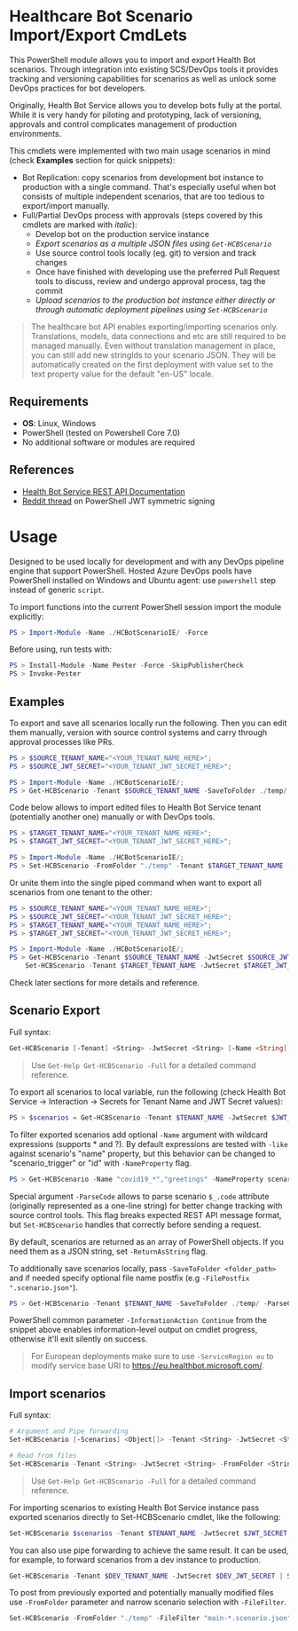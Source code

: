 # Healthcare Bot Scenario Import/Export CmdLets

This PowerShell module allows you to import and export Health Bot scenarios. Through integration into existing SCS/DevOps tools it provides tracking and versioning capabilities for scenarios as well as unlock some DevOps practices for bot developers.

Originally, Health Bot Service allows you to develop bots fully at the portal. While it is very handy for piloting and prototyping, lack of versioning, approvals and control complicates management of production environments.

This cmdlets were implemented with two main usage scenarios in mind (check **Examples** section for quick snippets):
* Bot Replication: copy scenarios from development bot instance to production with a single command. That's especially useful when bot consists of multiple independent scenarios, that are too tedious to export/import manually.
* Full/Partial DevOps process with approvals (steps covered by this cmdlets are marked with _italic_):
  * Develop bot on the production service instance
  * _Export scenarios as a multiple JSON files using `Get-HCBScenario`_
  * Use source control tools locally (eg. git) to version and track changes
  * Once have finished with developing use the preferred Pull Request tools to discuss, review and undergo approval process, tag the commit
  * _Upload scenarios to the production bot instance either directly or through automatic deployment pipelines using `Set-HCBScenario`_

> The healthcare bot API enables exporting/importing scenarios only. Translations, models, data connections and etc are still required to be managed manually. Even without translation management in place, you can still add new stringIds to your scenario JSON. They will be automatically created on the first deployment with value set to the text property value for the default "en-US" locale.

## Requirements

* **OS**: Linux, Windows
* PowerShell (tested on Powershell Core 7.0)
* No additional software or modules are required

## References

* [Health Bot Service REST API Documentation](https://docs.microsoft.com/en-us/healthbot/integrations/managementapi)
* [Reddit thread](https://www.reddit.com/r/PowerShell/comments/8bc3rb/generate_jwt_json_web_token_in_powershell/) on PowerShell JWT symmetric signing

# Usage

Designed to be used locally for development and with any DevOps pipeline engine that support PowerShell. Hosted Azure DevOps pools have PowerShell installed on Windows and Ubuntu agent: use `powershell` step instead of generic `script`.

To import functions into the current PowerShell session import the module explicitly:

```powershell
PS > Import-Module -Name ./HCBotScenarioIE/ -Force
```

Before using, run tests with:
```powershell
PS > Install-Module -Name Pester -Force -SkipPublisherCheck
PS > Invoke-Pester
```

## Examples

To export and save all scenarios locally run the following. Then you can edit them manually, version with source control systems and carry through approval processes like PRs.

```powershell
PS > $SOURCE_TENANT_NAME="<YOUR_TENANT_NAME_HERE>";
PS > $SOURCE_JWT_SECRET="<YOUR_TENANT_JWT_SECRET_HERE>";

PS > Import-Module -Name ./HCBotScenarioIE/;
PS > Get-HCBScenario -Tenant $SOURCE_TENANT_NAME -SaveToFolder ./temp/ -ParseCode -JwtSecret $SOURCE_JWT_SECRET -InformationAction Continue;
```

Code below allows to import edited files to Health Bot Service tenant (potentially another one) manually or with DevOps tools.

```powershell
PS > $TARGET_TENANT_NAME="<YOUR_TENANT_NAME_HERE>";
PS > $TARGET_JWT_SECRET="<YOUR_TENANT_JWT_SECRET_HERE>";

PS > Import-Module -Name ./HCBotScenarioIE/;
PS > Set-HCBScenario -FromFolder "./temp" -Tenant $TARGET_TENANT_NAME -JwtSecret $TARGET_JWT_SECRET -InformationAction Continue;
```

Or unite them into the single piped command when want to export all scenarios from one tenant to the other:

```powershell
PS > $SOURCE_TENANT_NAME="<YOUR_TENANT_NAME_HERE>";
PS > $SOURCE_JWT_SECRET="<YOUR_TENANT_JWT_SECRET_HERE>";
PS > $TARGET_TENANT_NAME="<YOUR_TENANT_NAME_HERE>";
PS > $TARGET_JWT_SECRET="<YOUR_TENANT_JWT_SECRET_HERE>";

PS > Import-Module -Name ./HCBotScenarioIE/;
PS > Get-HCBScenario -Tenant $SOURCE_TENANT_NAME -JwtSecret $SOURCE_JWT_SECRET |
    Set-HCBScenario -Tenant $TARGET_TENANT_NAME -JwtSecret $TARGET_JWT_SECRET;
```

Check later sections for more details and reference.

## Scenario Export

Full syntax:

```powershell
Get-HCBScenario [-Tenant] <String> -JwtSecret <String> [-Name <String[]>] [-ParseCode] [-ReturnAsString] [-SaveToFolder <String>] [-FilePostfix <String>] [-NameProperty <String>] [-ServiceRegion <String>] [-InformationAction Continue]
```

> Use `Get-Help Get-HCBScenario -Full` for a detailed command reference.

To export all scenarios to local variable, run the following (check Health Bot Service -> Interaction -> Secrets for Tenant Name and JWT Secret values):

```powershell
PS > $scenarios = Get-HCBScenario -Tenant $TENANT_NAME -JwtSecret $JWT_SECRET;
```

To filter exported scenarios add optional `-Name` argument with wildcard expressions (supports * and ?). By default expressions are tested with `-like` against scenario's "name" property, but this behavior can be changed to "scenario_trigger" or "id" with `-NameProperty` flag.

```powershell
PS > Get-HCBScenario -Name "covid19_*","greetings" -NameProperty scenario_trigger -Tenant $TENANT_NAME -JwtSecret $JWT_SECRET -InformationAction Continue;
```

Special argument `-ParseCode` allows to parse scenario `$_.code` attribute (originally represented as a one-line string) for better change tracking with source control tools. This flag breaks expected REST API message format, but `Set-HCBScenario` handles that correctly before sending a request.

By default, scenarios are returned as an array of PowerShell objects. If you need them as a JSON string, set `-ReturnAsString` flag.

To additionally save scenarios locally, pass `-SaveToFolder <folder_path>` and if needed specify optional file name postfix (e.g `-FilePostfix ".scenario.json"`).

```powershell
PS > Get-HCBScenario -Tenant $TENANT_NAME -SaveToFolder ./temp/ -ParseCode -JwtSecret $JWT_SECRET -InformationAction Continue;
```

PowerShell common parameter `-InformationAction Continue` from the snippet above enables information-level output on cmdlet progress, otherwise it'll exit silently on success.

> For European deployments make sure to use `-ServiceRegion eu` to modify service base URI to https://eu.healthbot.microsoft.com/.

## Import scenarios

Full syntax:

```powershell
# Argument and Pipe forwarding
Set-HCBScenario [-Scenarios] <Object[]> -Tenant <String> -JwtSecret <String> [-ServiceRegion <String>] [-InformationAction Continue]

# Read from files
Set-HCBScenario -Tenant <String> -JwtSecret <String> -FromFolder <String> [-FileFilter <String>] [-ServiceRegion <String>] [-InformationAction Continue]
```

> Use `Get-Help Get-HCBScenario -Full` for a detailed command reference.

For importing scenarios to existing Health Bot Service instance pass exported scenarios directly to Set-HCBScenario cmdlet, like the following:

```powershell
Set-HCBScenario $scenarios -Tenant $TENANT_NAME -JwtSecret $JWT_SECRET;
```

You can also use pipe forwarding to achieve the same result. It can be used, for example, to forward scenarios from a dev instance to production.

```powershell
Get-HCBScenario -Tenant $DEV_TENANT_NAME -JwtSecret $DEV_JWT_SECRET | Set-HCBScenario -Tenant $PROD_TENANT_NAME -JwtSecret $PROD_JWT_SECRET -InformationAction Continue;
```

To post from previously exported and potentially manually modified files use `-FromFolder` parameter and narrow scenario selection with `-FileFilter`.

```powershell
Set-HCBScenario -FromFolder "./temp" -FileFilter "main-*.scenario.json" -Tenant $TENANT_NAME -ServiceRegion eu -JwtSecret $JWT_SECRET
```